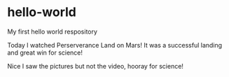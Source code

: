 # hello-world
My first hello world respository

Today I watched Perserverance Land on Mars! It was a successful landing and great win for science!

Nice I saw the pictures but not the video, hooray for science!

